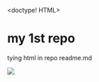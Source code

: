 
<doctype! HTML>
<body>
<h1>my 1st repo</h1>
<p>tying html in repo readme.md</p>
<img src="C:\Users\ravin\OneDrive\Pictures\skull-color-sketch-art-4k-5c-2560x1440.jpg">
  
</body>

